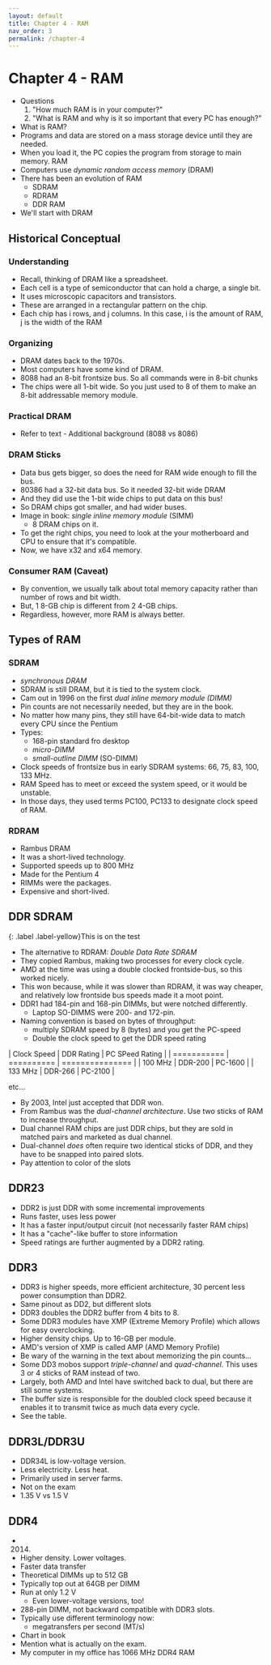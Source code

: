 ```yaml
---
layout: default
title: Chapter 4 - RAM
nav_order: 3
permalink: /chapter-4
---
```


Chapter 4 - RAM
===============

* Questions
    1. "How much RAM is in your computer?"
    1. "What is RAM and why is it so important that every PC has enough?"
* What is RAM?
* Programs and data are stored on a mass storage device until they are needed.
* When you load it, the PC copies the program from storage to main memory. RAM
* Computers use *dynamic random access memory* (DRAM)
* There has been an evolution of RAM
    * SDRAM
    * RDRAM
    * DDR RAM
* We'll start with DRAM

## Historical Conceptual

### Understanding

* Recall, thinking of DRAM like a spreadsheet.
* Each cell is a type of semiconductor that can hold a charge, a single bit.
* It uses microscopic capacitors and transistors.
* These are arranged in a rectangular pattern on the chip.
* Each chip has i rows, and j columns. In this case, i is the amount of RAM, j is the width of the RAM

### Organizing

* DRAM dates back to the 1970s.
* Most computers have some kind of DRAM.
* 8088 had an 8-bit frontsize bus. So all commands were in 8-bit chunks
* The chips were all 1-bit wide. So you just used to 8 of them to make an 8-bit addressable memory module.

### Practical DRAM

* Refer to text - Additional background  (8088 vs 8086)

### DRAM Sticks

* Data bus gets bigger, so does the need for RAM wide enough to fill the bus.
* 80386 had a 32-bit data bus. So it needed 32-bit wide DRAM
* And they did use the 1-bit wide chips to put data on this bus!
* So DRAM chips got smaller, and had wider buses.
* Image in book: *single inline memory module* (SIMM)
    * 8 DRAM chips on it.
* To get the right chips, you need to look at the your motherboard and CPU to ensure that it's compatible.
* Now, we have x32 and x64 memory.

### Consumer RAM (Caveat)

* By convention, we usually talk about total memory capacity rather than number of rows and bit width.
* But, 1 8-GB chip is different from 2 4-GB chips.
* Regardless, however, more RAM is always better.

## Types of RAM

### SDRAM

* *synchronous DRAM*
* SDRAM is still DRAM, but it is tied to the system clock.
* Cam out in 1996 on the first *dual inline memory module (DIMM)*
* Pin counts are not necessarily needed, but they are in the book.
* No matter how many pins, they still have 64-bit-wide data to match every CPU since the Pentium
* Types:
    * 168-pin standard fro desktop
    * *micro-DIMM*
    * *small-outline DIMM* (SO-DIMM)
* Clock speeds of frontsize bus in early SDRAM systems: 66, 75, 83, 100, 133 MHz.
* RAM Speed has to meet or exceed the system speed, or it would be unstable.
* In those days, they used terms PC100, PC133 to designate clock speed of RAM.

### RDRAM

* Rambus DRAM
* It was a short-lived technology.
* Supported speeds up to 800 MHz
* Made for the Pentium 4
* RIMMs were the packages.
* Expensive and short-lived.

## DDR SDRAM

{: .label .label-yellow}This is on the test

* The alternative to RDRAM: *Double Data Rate SDRAM*
* They copied Rambus, making two processes for every clock cycle.
* AMD at the time was using a double clocked frontside-bus, so this worked nicely.
* This won because, while it was slower than RDRAM, it was way cheaper, and relatively low frontside bus speeds made it a moot point.
* DDR1 had 184-pin and 168-pin DIMMs, but were notched differently.
    * Laptop SO-DIMMS were 200- and 172-pin.
* Naming convention is based on bytes of throughput:
    * multiply SDRAM speed by 8 (bytes) and you get the PC-speed
    * Double the clock speed to get the DDR speed rating

| Clock Speed | DDR Rating | PC SPeed Rating |
| =========== | ========== | =============== |
| 100 MHz     | DDR-200    | PC-1600         |
| 133 MHz     | DDR-266    | PC-2100         |

etc...

* By 2003, Intel just accepted that DDR won.
* From Rambus was the *dual-channel architecture*. Use two sticks of RAM to increase throughput.
* Dual channel RAM chips are just DDR chips, but they are sold in matched pairs and marketed as dual channel.
* Dual-channel *does* often require two identical sticks of DDR, and they have to be snapped into paired slots.
* Pay attention to color of the slots

## DDR23

* DDR2 is just DDR with some incremental improvements
* Runs faster, uses less power
* It has a faster input/output circuit (not necessarily faster RAM chips)
* It has a "cache"-like buffer to store information
* Speed ratings are further augmented by a DDR2 rating.

## DDR3

* DDR3 is higher speeds, more efficient architecture, 30 percent less power consumption than DDR2.
* Same pinout as DD2, but different slots
* DDR3 doubles the DDR2 buffer from 4 bits to 8.
* Some DDR3 modules have XMP (Extreme Memory Profile) which allows for easy overclocking.
* Higher density chips. Up to 16-GB per module.
* AMD's version of XMP is called AMP (AMD Memory Profile)
* Be wary of the warning in the text about memorizing the pin counts...
* Some DD3 mobos support *triple-channel* and *quad-channel*. This uses 3 or 4 sticks of RAM instead of two.
* Largely, both AMD and Intel have switched back to dual, but there are still some systems.
* The buffer size is responsible for the doubled clock speed because it enables it to transmit twice as much data every cycle.
* See the table.

## DDR3L/DDR3U

* DDR34L is low-voltage version.
* Less electricity. Less heat.
* Primarily used in server farms.
* Not on the exam
* 1.35 V vs 1.5 V

## DDR4

* 2014.
* Higher density. Lower voltages.
* Faster data transfer
* Theoretical DIMMs up to 512 GB
* Typically top out at 64GB per DIMM
* Run at only 1.2 V
    * Even lower-voltage versions, too!
* 288-pin DIMM, not backward compatible with DDR3 slots.
* Typically use different terminology now:
    * megatransfers per second (MT/s)
* Chart in book
* Mention what is actually on the exam.
* My computer in my office has 1066 MHz DDR4 RAM

